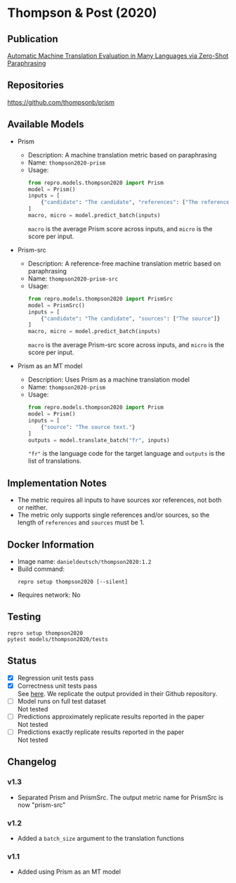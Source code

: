 # Thompson & Post (2020)

## Publication
[Automatic Machine Translation Evaluation in Many Languages via Zero-Shot Paraphrasing](https://arxiv.org/abs/2004.14564)

## Repositories
https://github.com/thompsonb/prism

## Available Models
- Prism
  - Description: A machine translation metric based on paraphrasing
  - Name: `thompson2020-prism`
  - Usage:
    ```python
    from repro.models.thompson2020 import Prism
    model = Prism()
    inputs = [
        {"candidate": "The candidate", "references": ["The reference"]}
    ]
    macro, micro = model.predict_batch(inputs)
    ```
    `macro` is the average Prism score across inputs, and `micro` is the score per input.
    
- Prism-src
    - Description: A reference-free machine translation metric based on paraphrasing
  - Name: `thompson2020-prism-src`
  - Usage:
    ```python
    from repro.models.thompson2020 import PrismSrc
    model = PrismSrc()
    inputs = [
        {"candidate": "The candidate", "sources": ["The source"]}
    ]
    macro, micro = model.predict_batch(inputs)
    ```
    `macro` is the average Prism-src score across inputs, and `micro` is the score per input.
    
- Prism as an MT model
  - Description: Uses Prism as a machine translation model
  - Name: `thompson2020-prism`
  - Usage:
    ```python
    from repro.models.thompson2020 import Prism
    model = Prism()
    inputs = [
        {"source": "The source text."}
    ]
    outputs = model.translate_batch("fr", inputs)
    ```
    `"fr"` is the language code for the target language and `outputs` is the list of translations.

## Implementation Notes
- The metric requires all inputs to have sources xor references, not both or neither.
- The metric only supports single references and/or sources, so the length of `references` and `sources` must be 1.

## Docker Information
- Image name: `danieldeutsch/thompson2020:1.2`
- Build command:
  ```shell script
  repro setup thompson2020 [--silent]
  ```
- Requires network: No
  
## Testing
```shell script
repro setup thompson2020
pytest models/thompson2020/tests
```

## Status
- [x] Regression unit tests pass   
- [x] Correctness unit tests pass  
See [here](https://github.com/danieldeutsch/repro/actions/runs/2287250116).
We replicate the output provided in their Github repository.
- [ ] Model runs on full test dataset  
Not tested
- [ ] Predictions approximately replicate results reported in the paper  
Not tested
- [ ] Predictions exactly replicate results reported in the paper  
Not tested

## Changelog
### v1.3
- Separated Prism and PrismSrc.
The output metric name for PrismSrc is now "prism-src"

### v1.2
- Added a `batch_size` argument to the translation functions

### v1.1
- Added using Prism as an MT model
